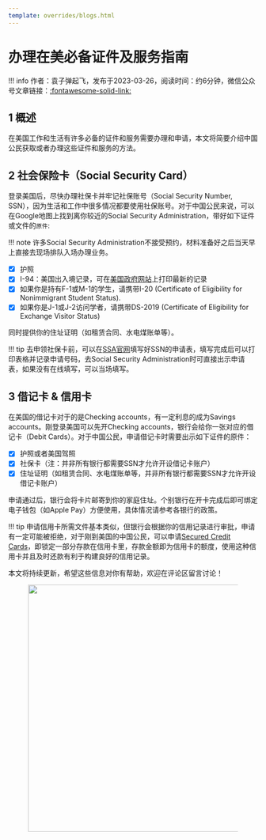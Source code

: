 ```yaml
---
template: overrides/blogs.html
---
```


# 办理在美必备证件及服务指南

!!! info
    作者：袁子弹起飞，发布于2023-03-26，阅读时间：约6分钟，微信公众号文章链接：[:fontawesome-solid-link:]()

## 1 概述

在美国工作和生活有许多必备的证件和服务需要办理和申请，本文将简要介绍中国公民获取或者办理这些证件和服务的方法。

## 2 社会保险卡（Social Security Card）

登录美国后，尽快办理社保卡并牢记社保账号（Social Security Number, SSN），因为生活和工作中很多情况都要使用社保账号。对于中国公民来说，可以在Google地图上找到离你较近的Social Security Administration，带好如下证件或文件的`原件`:

!!! note
    许多Social Security Administration不接受预约，材料准备好之后当天早上直接去现场排队入场办理业务。

- [x] 护照
- [x] I-94：美国出入境记录，可在[美国政府网站](https://i94.cbp.dhs.gov/I94/#/home)上打印最新的记录
- [x] 如果你是持有F-1或M-1的学生，请携带I-20 (Certificate of Eligibility for Nonimmigrant Student Status).
- [x] 如果你是J-1或J-2访问学者，请携带DS-2019 (Certificate of Eligibility for Exchange Visitor Status)

同时提供你的住址证明（如租赁合同、水电煤账单等）。

!!! tip
    去申领社保卡前，可以在[SSA官网](https://www.ssa.gov/ssnumber/?gclid=Cj0KCQjw2v-gBhC1ARIsAOQdKY2dIduSgpZjZGuh0tu0R06daNR32T8LlAkqynEyMrMhQYzwoc7H5m8aAgnuEALw_wcB)填写好SSN的申请表，填写完成后可以打印表格并记录申请号码，去Social Security Administration时可直接出示申请表，如果没有在线填写，可以当场填写。

## 3 借记卡 & 信用卡

在美国的借记卡对于的是Checking accounts，有一定利息的成为Savings accounts。刚登录美国可以先开Checking accounts，银行会给你一张对应的借记卡（Debit Cards）。对于中国公民，申请借记卡时需要出示如下证件的原件：

- [x] 护照或者美国驾照
- [x] 社保卡（注：并非所有银行都需要SSN才允许开设借记卡账户）
- [x] 住址证明（如租赁合同、水电煤账单等，并非所有银行都需要SSN才允许开设借记卡账户）

申请通过后，银行会将卡片邮寄到你的家庭住址。个别银行在开卡完成后即可绑定电子钱包（如Apple Pay）方便使用，具体情况请参考各银行的政策。

!!! tip
    申请信用卡所需文件基本类似，但银行会根据你的信用记录进行审批，申请有一定可能被拒绝，对于刚到美国的中国公民，可以申请[Secured Credit Cards](https://www.investopedia.com/terms/s/securedcard.asp)，即锁定一部分存款在信用卡里，存款金额即为信用卡的额度，使用这种信用卡并且及时还款有利于构建良好的信用记录。

本文将持续更新，希望这些信息对你有帮助，欢迎在评论区留言讨论！

<figure>
  <img src="https://cdn.jsdelivr.net/gh/BulletTech2021/Pics/2021-6-14/1623639526512-1080P%20(Full%20HD)%20-%20Tail%20Pic.png" width="500" />
</figure>

